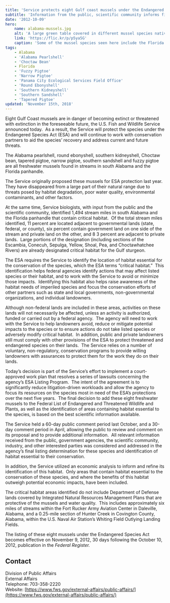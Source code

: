 ```yaml
---
title: 'Service protects eight Gulf coast mussels under the Endangered Species Act'
subtitle: 'Information from the public, scientific community informs final decision'
date: '2012-10-09'
hero:
    name: alabama-mussels.jpg
    alt: 'A large green table covered in different mussel species native to Alabama.'
    link: 'https://flic.kr/p/p5ya5G'
    caption: 'Some of the mussel species seen here include the Florida spike, Florida sandshell, southern fatmucket, Suwannee moccasinshell, Florida mapleleaf, iridescent liliput, southern rainbow and downy rainbow. Photo by FWC.'
tags:
    - Alabama
    - 'Alabama Pearlshell'
    - 'Choctaw Bean'
    - Florida
    - 'Fuzzy Pigtoe'
    - 'Narrow Pigtoe'
    - 'Panama City Ecological Services Field Office'
    - 'Round Ebonyshell'
    - 'Southern Kidneyshell'
    - 'Southern Sandshell'
    - 'Tapered Pigtoe'
updated: 'November 15th, 2018'
---
```


Eight Gulf Coast mussels are in danger of becoming extinct or threatened with extinction in the foreseeable future, the U.S. Fish and Wildlife Service announced today.  As a result, the Service will protect the species under the Endangered Species Act (ESA) and will continue to work with conservation partners to aid the species’ recovery and address current and future threats.

The Alabama pearlshell, round ebonyshell, southern kidneyshell, Choctaw bean, tapered pigtoe, narrow pigtoe, southern sandshell and fuzzy pigtoe are all freshwater mussels found in streams in south Alabama and the Florida panhandle.

The Service originally proposed these mussels for ESA protection last year.  They have disappeared from a large part of their natural range due to threats posed by habitat degradation, poor water quality, environmental contaminants, and other factors.

At the same time, Service biologists, with input from the public and the scientific community, identified 1,494 stream miles in south Alabama and the Florida panhandle that contain critical habitat.  Of the total stream miles identified, 11 percent are located adjacent to governmental lands (state, federal, or county), six percent contain government land on one side of the stream and private land on the other, and 8 3 percent are adjacent to private lands.  Large portions of the designation (including sections of the Escambia, Conecuh, Sepulga, Yellow, Shoal, Pea, and Choctawhatchee Rivers) are already designated critical habitat for the Gulf sturgeon.  

The ESA requires the Service to identify the location of habitat essential for the conservation of the species, which the ESA terms “critical habitat.”  This identification helps federal agencies identify actions that may affect listed species or their habitat, and to work with the Service to avoid or minimize those impacts.  Identifying this habitat also helps raise awareness of the habitat needs of imperiled species and focus the conservation efforts of other partners such as state and local governments, non-governmental organizations, and individual landowners.

Although non-federal lands are included in these areas, activities on these lands will not necessarily be affected, unless an activity is authorized, funded or carried out by a federal agency.  The agency will need to work with the Service to help landowners avoid, reduce or mitigate potential impacts to the species or to ensure actions do not take listed species or adversely modify critical habitat.  In addition, public and private landowners still must comply with other provisions of the ESA to protect threatened and endangered species on their lands.  The Service relies on a number of voluntary, non-regulatory, conservation programs to provide willing landowners with assurances to protect them for the work they do on their lands.

Today’s decision is part of the Service’s effort to implement a court-approved work plan that resolves a series of lawsuits concerning the agency’s ESA Listing Program.  The intent of the agreement is to significantly reduce litigation-driven workloads and allow the agency to focus its resources on the species most in need of the ESA’s protections over the next five years.  The final decision to add these eight freshwater mussels to the Federal List of Endangered and Threatened Wildlife and Plants, as well as the identification of areas containing habitat essential to the species, is based on the best scientific information available.  

The Service held a 60-day public comment period last October, and a 30-day comment period in April, allowing the public to review and comment on its proposal and to provide additional information.  All relevant information received from the public, government agencies, the scientific community, industry, and other interested parties was considered and addressed in the agency’s final listing determination for these species and identification of habitat essential to their conservation.

In addition, the Service utilized an economic analysis to inform and refine its identification of this habitat.  Only areas that contain habitat essential to the conservation of these species, and where the benefits of this habitat outweigh potential economic impacts, have been included.

The critical habitat areas identified do not include Department of Defense lands covered by Integrated Natural Resources Management Plans that are protective of the mussels and water quality.  This includes approximately six miles of streams within the Fort Rucker Army Aviation Center in Daleville, Alabama, and a 0.25-mile section of Hunter Creek in Covington County, Alabama, within the U.S. Naval Air Station’s Whiting Field Outlying Landing Fields.

The listing of these eight mussels under the Endangered Species Act becomes effective on November 9, 2012, 30 days following the October 10, 2012, publication in the _Federal Register._

## Contact

Division of Public Affairs  
External Affairs  
Telephone: 703-358-2220  
Website: [https://www.fws.gov/external-affairs/public-affairs/](https://www.fws.gov/external-affairs/public-affairs/)

